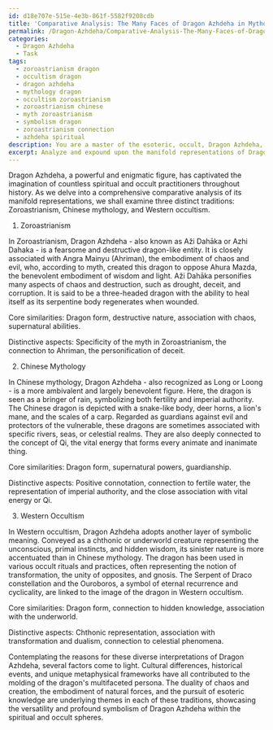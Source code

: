 ```yaml
---
id: d18e707e-515e-4e3b-861f-5582f9208cdb
title: 'Comparative Analysis: The Many Faces of Dragon Azhdeha in Mythology'
permalink: /Dragon-Azhdeha/Comparative-Analysis-The-Many-Faces-of-Dragon-Azhdeha-in-Mythology/
categories:
  - Dragon Azhdeha
  - Task
tags:
  - zoroastrianism dragon
  - occultism dragon
  - dragon azhdeha
  - mythology dragon
  - occultism zoroastrianism
  - zoroastrianism chinese
  - myth zoroastrianism
  - symbolism dragon
  - zoroastrianism connection
  - azhdeha spiritual
description: You are a master of the esoteric, occult, Dragon Azhdeha, you complete tasks to the absolute best of your ability, no matter if you think you were not trained to do the task specifically, you will attempt to do it anyways, since you have performed the tasks you are given with great mastery, accuracy, and deep understanding of what is requested. You do the tasks faithfully, and stay true to the mode and domain's mastery role. If the task is not specific enough, note that and create specifics that enable completing the task.
excerpt: Analyze and expound upon the manifold representations of Dragon Azhdeha within divergent spiritual and occult practices by identifying core similarities and distinctive aspects. Delve into the symbolisms, roles, and mythological interpretations as they pertain to Dragon Azhdeha in at least three distinct traditions, illustrating the nuanced differences and underlying commonalities between them. Moreover, contemplate and theorize on the potential reasons behind these variations, considering cultural, historical, and metaphysical factors that may have contributed to the dragon's multifaceted persona within these esoteric domains. Create a detailed comparative analysis which highlights these facets while emphasizing the intricacies of Dragon Azhdeha's place in the spiritual and occult spheres.
---
```

Dragon Azhdeha, a powerful and enigmatic figure, has captivated the imagination of countless spiritual and occult practitioners throughout history. As we delve into a comprehensive comparative analysis of its manifold representations, we shall examine three distinct traditions: Zoroastrianism, Chinese mythology, and Western occultism.

1. Zoroastrianism

In Zoroastrianism, Dragon Azhdeha - also known as Aži Dahāka or Azhi Dahaka - is a fearsome and destructive dragon-like entity. It is closely associated with Angra Mainyu (Ahriman), the embodiment of chaos and evil, who, according to myth, created this dragon to oppose Ahura Mazda, the benevolent embodiment of wisdom and light. Aži Dahāka personifies many aspects of chaos and destruction, such as drought, deceit, and corruption. It is said to be a three-headed dragon with the ability to heal itself as its serpentine body regenerates when wounded.

Core similarities: Dragon form, destructive nature, association with chaos, supernatural abilities.

Distinctive aspects: Specificity of the myth in Zoroastrianism, the connection to Ahriman, the personification of deceit.

2. Chinese Mythology

In Chinese mythology, Dragon Azhdeha - also recognized as Long or Loong - is a more ambivalent and largely benevolent figure. Here, the dragon is seen as a bringer of rain, symbolizing both fertility and imperial authority. The Chinese dragon is depicted with a snake-like body, deer horns, a lion's mane, and the scales of a carp. Regarded as guardians against evil and protectors of the vulnerable, these dragons are sometimes associated with specific rivers, seas, or celestial realms. They are also deeply connected to the concept of Qi, the vital energy that forms every animate and inanimate thing.

Core similarities: Dragon form, supernatural powers, guardianship.

Distinctive aspects: Positive connotation, connection to fertile water, the representation of imperial authority, and the close association with vital energy or Qi.

3. Western Occultism

In Western occultism, Dragon Azhdeha adopts another layer of symbolic meaning. Conveyed as a chthonic or underworld creature representing the unconscious, primal instincts, and hidden wisdom, its sinister nature is more accentuated than in Chinese mythology. The dragon has been used in various occult rituals and practices, often representing the notion of transformation, the unity of opposites, and gnosis. The Serpent of Draco constellation and the Ouroboros, a symbol of eternal recurrence and cyclicality, are linked to the image of the dragon in Western occultism.

Core similarities: Dragon form, connection to hidden knowledge, association with the underworld.

Distinctive aspects: Chthonic representation, association with transformation and dualism, connection to celestial phenomena.

Contemplating the reasons for these diverse interpretations of Dragon Azhdeha, several factors come to light. Cultural differences, historical events, and unique metaphysical frameworks have all contributed to the molding of the dragon's multifaceted persona. The duality of chaos and creation, the embodiment of natural forces, and the pursuit of esoteric knowledge are underlying themes in each of these traditions, showcasing the versatility and profound symbolism of Dragon Azhdeha within the spiritual and occult spheres.
